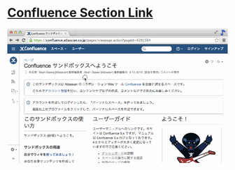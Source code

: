 # [Confluence Section Link](https://chrome.google.com/webstore/detail/confluence-section-link/eapejbjglgbblhocmcbeclpcbeiikocf)

![demo](/confluence-section-link-demo.gif)
